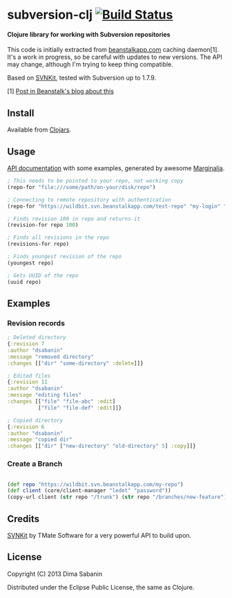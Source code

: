# subversion-clj [![Build Status](https://secure.travis-ci.org/dsabanin/subversion-clj.png)](http://travis-ci.org/dsabanin/subversion-clj)

#### Clojure library for working with Subversion repositories

This code is initially extracted from <a href="http://beanstalkapp.com">beanstalkapp.com</a> caching daemon[1].
It's a work in progress, so be careful with updates to new versions. The API may change, although I'm trying to keep
thing compatible.

Based on <a href="http://svnkit.com/">SVNKit</a>, tested with Subversion up to 1.7.9.


[1] <a href="http://blog.beanstalkapp.com/post/23998022427/beanstalk-clojure-love-and-20x-better-performance">Post in Beanstalk's blog about this</a>

## Install

Available from <a href="https://clojars.org/subversion-clj">Clojars</a>.

## Usage

<a href="http://dsabanin.github.io/subversion-clj">API documentation</a> with some examples, generated by awesome <a href="https://github.com/fogus/marginalia">Marginalia</a>.

```clojure
; This needs to be pointed to your repo, not working copy
(repo-for "file:///some/path/on-your/disk/repo")

; Connecting to remote repository with authentication
(repo-for "https://wildbit.svn.beanstalkapp.com/test-repo" "my-login" "my-password")

; Finds revision 100 in repo and returns it
(revision-for repo 100)

; Finds all revisions in the repo
(revisions-for repo)

; Finds youngest revision of the repo
(youngest repo)

; Gets UUID of the repo
(uuid repo)
```

## Examples

### Revision records

```clojure
; Deleted directory
{:revision 7
:author "dsabanin"
:message "removed directory"
:changes [["dir" "some-directory" :delete]]}

; Edited files
{:revision 11
:author "dsabanin"
:message "editing files"
:changes [["file" "file-abc" :edit]
          ["file" "file-def" :edit]]}

; Copied directory
{:revision 6
:author "dsabanin"
:message "copied dir"
:changes [["dir" ["new-directory" "old-directory" 5] :copy]]}
```

### Create a Branch

```clojure

(def repo "https://wildbit.svn.beanstalkapp.com/my-repo")
(def client (core/client-manager "ledet" "password"))
(copy-url client (str repo "/trunk") (str repo "/branches/new-feature") "Created new-feature branch from trunk")

```

## Credits

<a href="http://svnkit.com/">SVNKit</a> by TMate Software for a very powerful API to build upon.

## License

Copyright (C) 2013 Dima Sabanin

Distributed under the Eclipse Public License, the same as Clojure.
